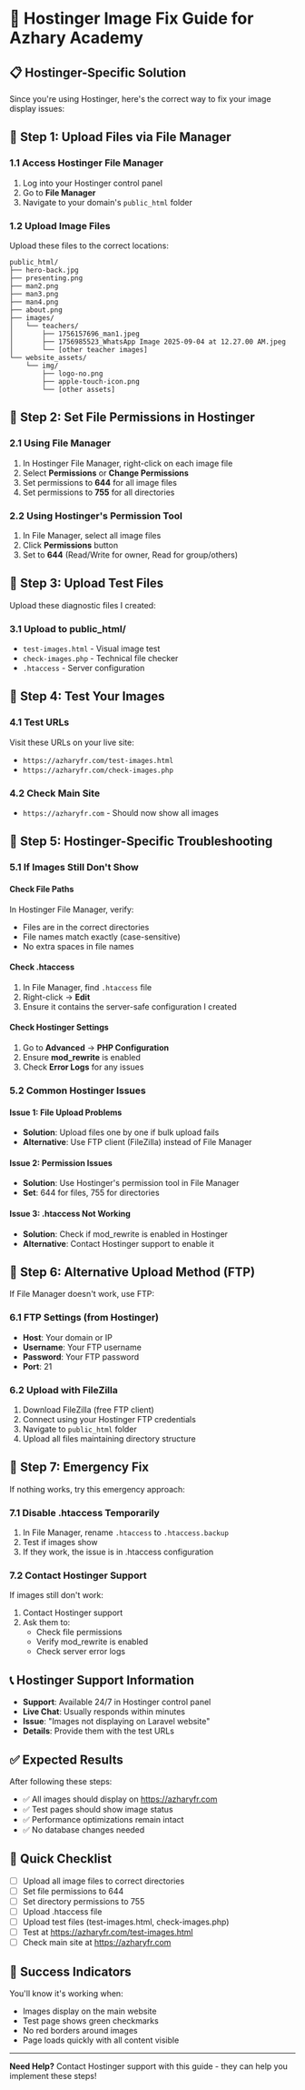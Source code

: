 # 🚀 Hostinger Image Fix Guide for Azhary Academy

## 📋 Hostinger-Specific Solution

Since you're using Hostinger, here's the correct way to fix your image display issues:

## 🔧 **Step 1: Upload Files via File Manager**

### 1.1 Access Hostinger File Manager
1. Log into your Hostinger control panel
2. Go to **File Manager**
3. Navigate to your domain's `public_html` folder

### 1.2 Upload Image Files
Upload these files to the correct locations:

```
public_html/
├── hero-back.jpg
├── presenting.png
├── man2.png
├── man3.png
├── man4.png
├── about.png
├── images/
│   └── teachers/
│       ├── 1756157696_man1.jpeg
│       ├── 1756985523_WhatsApp Image 2025-09-04 at 12.27.00 AM.jpeg
│       └── [other teacher images]
└── website_assets/
    └── img/
        ├── logo-no.png
        ├── apple-touch-icon.png
        └── [other assets]
```

## 🔧 **Step 2: Set File Permissions in Hostinger**

### 2.1 Using File Manager
1. In Hostinger File Manager, right-click on each image file
2. Select **Permissions** or **Change Permissions**
3. Set permissions to **644** for all image files
4. Set permissions to **755** for all directories

### 2.2 Using Hostinger's Permission Tool
1. In File Manager, select all image files
2. Click **Permissions** button
3. Set to **644** (Read/Write for owner, Read for group/others)

## 🔧 **Step 3: Upload Test Files**

Upload these diagnostic files I created:

### 3.1 Upload to public_html/
- `test-images.html` - Visual image test
- `check-images.php` - Technical file checker
- `.htaccess` - Server configuration

## 🔧 **Step 4: Test Your Images**

### 4.1 Test URLs
Visit these URLs on your live site:
- `https://azharyfr.com/test-images.html`
- `https://azharyfr.com/check-images.php`

### 4.2 Check Main Site
- `https://azharyfr.com` - Should now show all images

## 🔧 **Step 5: Hostinger-Specific Troubleshooting**

### 5.1 If Images Still Don't Show

#### Check File Paths
In Hostinger File Manager, verify:
- Files are in the correct directories
- File names match exactly (case-sensitive)
- No extra spaces in file names

#### Check .htaccess
1. In File Manager, find `.htaccess` file
2. Right-click → **Edit**
3. Ensure it contains the server-safe configuration I created

#### Check Hostinger Settings
1. Go to **Advanced** → **PHP Configuration**
2. Ensure **mod_rewrite** is enabled
3. Check **Error Logs** for any issues

### 5.2 Common Hostinger Issues

#### Issue 1: File Upload Problems
- **Solution**: Upload files one by one if bulk upload fails
- **Alternative**: Use FTP client (FileZilla) instead of File Manager

#### Issue 2: Permission Issues
- **Solution**: Use Hostinger's permission tool in File Manager
- **Set**: 644 for files, 755 for directories

#### Issue 3: .htaccess Not Working
- **Solution**: Check if mod_rewrite is enabled in Hostinger
- **Alternative**: Contact Hostinger support to enable it

## 🔧 **Step 6: Alternative Upload Method (FTP)**

If File Manager doesn't work, use FTP:

### 6.1 FTP Settings (from Hostinger)
- **Host**: Your domain or IP
- **Username**: Your FTP username
- **Password**: Your FTP password
- **Port**: 21

### 6.2 Upload with FileZilla
1. Download FileZilla (free FTP client)
2. Connect using your Hostinger FTP credentials
3. Navigate to `public_html` folder
4. Upload all files maintaining directory structure

## 🔧 **Step 7: Emergency Fix**

If nothing works, try this emergency approach:

### 7.1 Disable .htaccess Temporarily
1. In File Manager, rename `.htaccess` to `.htaccess.backup`
2. Test if images show
3. If they work, the issue is in .htaccess configuration

### 7.2 Contact Hostinger Support
If images still don't work:
1. Contact Hostinger support
2. Ask them to:
   - Check file permissions
   - Verify mod_rewrite is enabled
   - Check server error logs

## 📞 **Hostinger Support Information**

- **Support**: Available 24/7 in Hostinger control panel
- **Live Chat**: Usually responds within minutes
- **Issue**: "Images not displaying on Laravel website"
- **Details**: Provide them with the test URLs

## ✅ **Expected Results**

After following these steps:
- ✅ All images should display on https://azharyfr.com
- ✅ Test pages should show image status
- ✅ Performance optimizations remain intact
- ✅ No database changes needed

## 🚨 **Quick Checklist**

- [ ] Upload all image files to correct directories
- [ ] Set file permissions to 644
- [ ] Set directory permissions to 755
- [ ] Upload .htaccess file
- [ ] Upload test files (test-images.html, check-images.php)
- [ ] Test at https://azharyfr.com/test-images.html
- [ ] Check main site at https://azharyfr.com

## 🎯 **Success Indicators**

You'll know it's working when:
- Images display on the main website
- Test page shows green checkmarks
- No red borders around images
- Page loads quickly with all content visible

---

**Need Help?** Contact Hostinger support with this guide - they can help you implement these steps!
